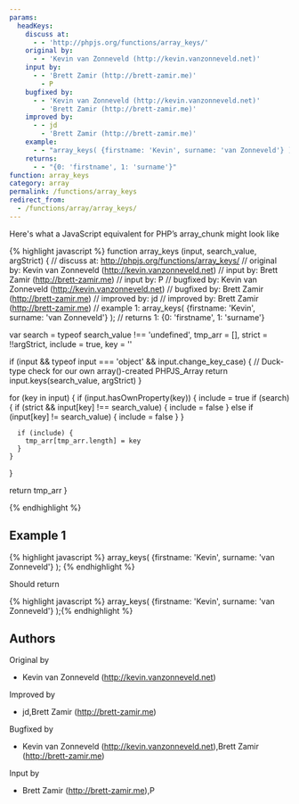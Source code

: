 ```yaml
---
params:
  headKeys:
    discuss at:
      - - 'http://phpjs.org/functions/array_keys/'
    original by:
      - - 'Kevin van Zonneveld (http://kevin.vanzonneveld.net)'
    input by:
      - - 'Brett Zamir (http://brett-zamir.me)'
        - P
    bugfixed by:
      - - 'Kevin van Zonneveld (http://kevin.vanzonneveld.net)'
        - 'Brett Zamir (http://brett-zamir.me)'
    improved by:
      - - jd
        - 'Brett Zamir (http://brett-zamir.me)'
    example:
      - - "array_keys( {firstname: 'Kevin', surname: 'van Zonneveld'} );"
    returns:
      - - "{0: 'firstname', 1: 'surname'}"
function: array_keys
category: array
permalink: /functions/array_keys
redirect_from:
  - /functions/array/array_keys/
---
```


<!-- WARNING! This file is auto generated by `npm run web:inject`, do not edit by hand -->

Here's what a JavaScript equivalent for PHP’s array_chunk might look like

{% highlight javascript %}
function array_keys (input, search_value, argStrict) {
  //  discuss at: http://phpjs.org/functions/array_keys/
  // original by: Kevin van Zonneveld (http://kevin.vanzonneveld.net)
  //    input by: Brett Zamir (http://brett-zamir.me)
  //    input by: P
  // bugfixed by: Kevin van Zonneveld (http://kevin.vanzonneveld.net)
  // bugfixed by: Brett Zamir (http://brett-zamir.me)
  // improved by: jd
  // improved by: Brett Zamir (http://brett-zamir.me)
  //   example 1: array_keys( {firstname: 'Kevin', surname: 'van Zonneveld'} );
  //   returns 1: {0: 'firstname', 1: 'surname'}

  var search = typeof search_value !== 'undefined',
    tmp_arr = [],
    strict = !!argStrict,
    include = true,
    key = ''

  if (input && typeof input === 'object' && input.change_key_case) {
    // Duck-type check for our own array()-created PHPJS_Array
    return input.keys(search_value, argStrict)
  }

  for (key in input) {
    if (input.hasOwnProperty(key)) {
      include = true
      if (search) {
        if (strict && input[key] !== search_value) {
          include = false
        } else if (input[key] != search_value) {
          include = false
        }
      }

      if (include) {
        tmp_arr[tmp_arr.length] = key
      }
    }
  }

  return tmp_arr
}

{% endhighlight %}

## Example 1

{% highlight javascript %}
array_keys( {firstname: 'Kevin', surname: 'van Zonneveld'} );
{% endhighlight %}

Should return

{% highlight javascript %}
array_keys( {firstname: 'Kevin', surname: 'van Zonneveld'} );{% endhighlight %}


## Authors


Original by

- Kevin van Zonneveld (http://kevin.vanzonneveld.net)


Improved by

- jd,Brett Zamir (http://brett-zamir.me)


Bugfixed by

- Kevin van Zonneveld (http://kevin.vanzonneveld.net),Brett Zamir (http://brett-zamir.me)


Input by

- Brett Zamir (http://brett-zamir.me),P

